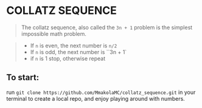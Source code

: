 # COLLATZ SEQUENCE

> The collatz sequence, also called the `3n + 1` problem is the simplest impossible math problem.

> - If `n` is even, the next number is `n/2`
> - If `n` is odd, the next number is ``3n + 1`
> - if `n` is 1 stop, otherwise repeat

## To start:

run `git clone https://github.com/MmakolaMC/collatz_sequence.git` in your terminal to create a local repo, and enjoy playing around with numbers.
